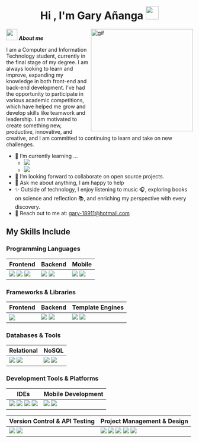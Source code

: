 <h1 align="center"><b>Hi , I'm Gary Añanga </b><img src="https://media.giphy.com/media/hvRJCLFzcasrR4ia7z/giphy.gif" width="35"></h1>
<!--  -->

<img align="right" width=275px alt="gif" src="https://i.gifer.com/XZ5V.gif" />

<img src="https://media.giphy.com/media/ObNTw8Uzwy6KQ/giphy.gif" width="30px">&nbsp;***About me***

I am a Computer and Information Technology student, currently in the final stage of my degree. I am always looking to learn and improve, expanding my knowledge in both front-end and back-end development. I’ve had the opportunity to participate in various academic competitions, which have helped me grow and develop skills like teamwork and leadership. I am motivated to create something new, productive, innovative, and creative, and I am committed to continuing to learn and take on new challenges.
- 🚀 I’m currently learning ...
  - <img src="https://img.shields.io/badge/Flutter-%2302569B.svg?style=for-the-badge&logo=Flutter&logoColor=white">
  - <img src="https://img.shields.io/badge/angular-%23DD0031.svg?style=for-the-badge&logo=angular&logoColor=white">
- 🤝 I’m looking forward to collaborate on open source projects.
- 💬 Ask me about anything, I am happy to help<br>
- ✨ Outside of technology, I enjoy listening to music 🎧, exploring books on science and reflection 📚, and enriching my perspective with every discovery.
- 📨 Reach out to me at: <a href="gary-18911@hotmail.com">gary-18911@hotmail.com</a>

## My Skills Include  

### Programming Languages  
| Frontend | Backend | Mobile |
|----------|--------|--------|
| <img src="https://img.shields.io/badge/HTML5-E34F26?style=for-the-badge&logo=html5&logoColor=white"> <img src="https://img.shields.io/badge/CSS3-1572B6?style=for-the-badge&logo=css3&logoColor=white"> <img src="https://img.shields.io/badge/JavaScript-F7DF1E?style=for-the-badge&logo=javascript&logoColor=black"> | <img src="https://img.shields.io/badge/java-%23ED8B00.svg?style=for-the-badge&logo=openjdk&logoColor=white"> <img src="https://img.shields.io/badge/c%23-%23239120.svg?style=for-the-badge&logo=csharp&logoColor=white">  | <img src="https://img.shields.io/badge/kotlin-%237F52FF.svg?style=for-the-badge&logo=kotlin&logoColor=white"> <img src="https://img.shields.io/badge/swift-F54A2A?style=for-the-badge&logo=swift&logoColor=white">  |

### Frameworks & Libraries  
| Frontend | Backend | Template Engines |
|----------|--------|------------------|
| <img src="https://img.shields.io/badge/bootstrap-%238511FA.svg?style=for-the-badge&logo=bootstrap&logoColor=white">  | <img src="https://img.shields.io/badge/spring-%236DB33F.svg?style=for-the-badge&logo=spring&logoColor=white"> <img src="https://img.shields.io/badge/.NET-5C2D91?style=for-the-badge&logo=.net&logoColor=white"> | <img src="https://img.shields.io/badge/Thymeleaf-%23005C0F.svg?style=for-the-badge&logo=Thymeleaf&logoColor=white"> <img src="https://img.shields.io/badge/JSP-%23FF9900.svg?style=for-the-badge&logo=java&logoColor=white"> |

### Databases & Tools  
| Relational | NoSQL |
|------------|-------|
| <img src="https://img.shields.io/badge/MySQL-00000F?style=for-the-badge&logo=mysql&logoColor=white"> <img src="https://img.shields.io/badge/Microsoft%20SQL%20Server-CC2927?style=for-the-badge&logo=microsoft%20sql%20server&logoColor=white"> | <img src="https://img.shields.io/badge/sqlite-%2307405e.svg?style=for-the-badge&logo=sqlite&logoColor=white"> <img src="https://img.shields.io/badge/MongoDB-%234ea94b.svg?style=for-the-badge&logo=mongodb&logoColor=white"> |

### Development Tools & Platforms  
| IDEs | Mobile Development |
|------|---------------------|
| <img src="https://img.shields.io/badge/Visual%20Studio-5C2D91.svg?style=for-the-badge&logo=visual-studio&logoColor=white"> <img src="https://img.shields.io/badge/Visual%20Studio%20Code-0078d7.svg?style=for-the-badge&logo=visual-studio-code&logoColor=white"> <img src="https://img.shields.io/badge/IntelliJIDEA-000000.svg?style=for-the-badge&logo=intellij-idea&logoColor=white"> <img src="https://img.shields.io/badge/Eclipse-FE7A16.svg?style=for-the-badge&logo=Eclipse&logoColor=white"> | <img src="https://img.shields.io/badge/android%20studio-346ac1?style=for-the-badge&logo=android%20studio&logoColor=white"> <img src="https://img.shields.io/badge/Xcode-007ACC?style=for-the-badge&logo=Xcode&logoColor=white"> |

| Version Control & API Testing | Project Management & Design |
|------------------------------|----------------------------|
| <img src="https://img.shields.io/badge/Git-F05032?style=for-the-badge&logo=git&logoColor=white"> <img src="https://img.shields.io/badge/Postman-FF6C37?style=for-the-badge&logo=postman&logoColor=white"> | <img src="https://img.shields.io/badge/Bizagi-005FAD?style=for-the-badge&logo=&logoColor=white"> <img src="https://img.shields.io/badge/yEd%20Graph%20Editor-005F9E?style=for-the-badge&logo=graph&logoColor=white"> <img src="https://img.shields.io/badge/IBM%20Rational%20Software%20Architect-052FAD?style=for-the-badge&logo=ibm&logoColor=white"> <img src="https://img.shields.io/badge/Trello-%23026AA7.svg?style=for-the-badge&logo=Trello&logoColor=white"> <img src="https://img.shields.io/badge/figma-%23F24E1E.svg?style=for-the-badge&logo=figma&logoColor=white"> |

